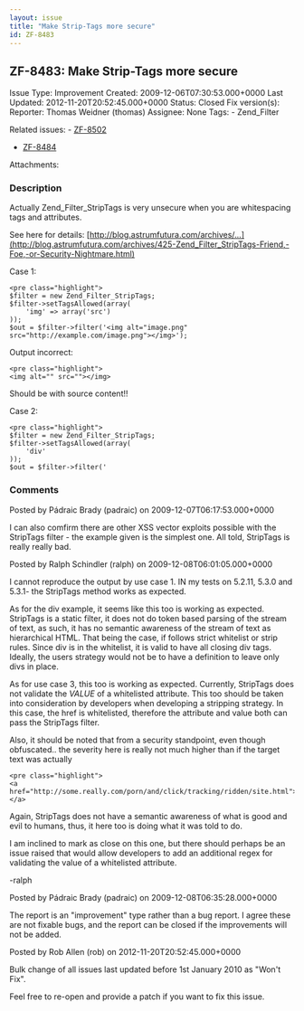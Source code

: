 ```yaml
---
layout: issue
title: "Make Strip-Tags more secure"
id: ZF-8483
---
```


ZF-8483: Make Strip-Tags more secure
------------------------------------

 Issue Type: Improvement Created: 2009-12-06T07:30:53.000+0000 Last Updated: 2012-11-20T20:52:45.000+0000 Status: Closed Fix version(s): 
 Reporter:  Thomas Weidner (thomas)  Assignee:  None  Tags: - Zend\_Filter
 
 Related issues: - [ZF-8502](/issues/browse/ZF-8502)
- [ZF-8484](/issues/browse/ZF-8484)
 
 Attachments: 
### Description

Actually Zend\_Filter\_StripTags is very unsecure when you are whitespacing tags and attributes.

See here for details: [http://blog.astrumfutura.com/archives/…](http://blog.astrumfutura.com/archives/425-Zend_Filter_StripTags-Friend,-Foe,-or-Security-Nightmare.html)

Case 1:

 
    <pre class="highlight">
    $filter = new Zend_Filter_StripTags;
    $filter->setTagsAllowed(array(
        'img' => array('src')
    ));
    $out = $filter->filter('<img alt="image.png" src="http://example.com/image.png"></img>');


Output incorrect:

 
    <pre class="highlight">
    <img alt="" src=""></img>

Should be with source content!!

Case 2:

 
    <pre class="highlight">
    $filter = new Zend_Filter_StripTags;
    $filter->setTagsAllowed(array(
        'div'
    ));
    $out = $filter->filter('

 

 

### Comments

Posted by Pádraic Brady (padraic) on 2009-12-07T06:17:53.000+0000

I can also comfirm there are other XSS vector exploits possible with the StripTags filter - the example given is the simplest one. All told, StripTags is really really bad.

 

 

Posted by Ralph Schindler (ralph) on 2009-12-08T06:01:05.000+0000

I cannot reproduce the output by use case 1. IN my tests on 5.2.11, 5.3.0 and 5.3.1- the StripTags method works as expected.

As for the div example, it seems like this too is working as expected. StripTags is a static filter, it does not do token based parsing of the stream of text, as such, it has no semantic awareness of the stream of text as hierarchical HTML. That being the case, if follows strict whitelist or strip rules. Since div is in the whitelist, it is valid to have all closing div tags. Ideally, the users strategy would not be to have a definition to leave only divs in place.

As for use case 3, this too is working as expected. Currently, StripTags does not validate the _VALUE_ of a whitelisted attribute. This too should be taken into consideration by developers when developing a stripping strategy. In this case, the href is whitelisted, therefore the attribute and value both can pass the StripTags filter.

Also, it should be noted that from a security standpoint, even though obfuscated.. the severity here is really not much higher than if the target text was actually

 
    <pre class="highlight">
    <a href="http://some.really.com/porn/and/click/tracking/ridden/site.html"></a>


Again, StripTags does not have a semantic awareness of what is good and evil to humans, thus, it here too is doing what it was told to do.

I am inclined to mark as close on this one, but there should perhaps be an issue raised that would allow developers to add an additional regex for validating the value of a whitelisted attribute.

-ralph

 

 

Posted by Pádraic Brady (padraic) on 2009-12-08T06:35:28.000+0000

The report is an "improvement" type rather than a bug report. I agree these are not fixable bugs, and the report can be closed if the improvements will not be added.

 

 

Posted by Rob Allen (rob) on 2012-11-20T20:52:45.000+0000

Bulk change of all issues last updated before 1st January 2010 as "Won't Fix".

Feel free to re-open and provide a patch if you want to fix this issue.

 

 